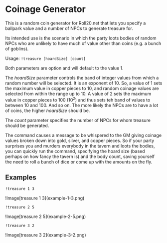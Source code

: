 # Coinage Generator

This is a random coin generator for Roll20.net that lets you specify a ballpark value and a number of NPCs to generate treasure for.

Its intended use is the scenario in which the party loots bodies of random NPCs who are unlikely to have much of value other than coins (e.g. a bunch of goblins).

Usage: <code>!treasure [hoardSize] [count]</code>

Both parameters are option and will default to the value 1.

The <em>hoardSize</em> parameter controls the band of integer values from which a random number will be selected. It is an exponent of 10. So, a value of 1 sets the maximum value in copper pieces to 10, and random coinage values are selected from within the range up to 10. A value of 2 sets the maximum value in copper pieces to 100 (10<sup>2</sup>) and thus sets teh band of values to between 10 and 100. And so on. The more likely the NPCs are to have a lot of coins, the higher <em>hoardSize</em> should be.

The <em>count</em> parameter specifies the number of NPCs for whom treasure should be generated.

The command causes a message to be whispered to the GM giving coinage values broken down into gold, silver, and copper pieces. So if your party surprises you and murders everybody in the tavern and loots the bodies, you can quickly run the command, specifying the hoard size (based perhaps on how fancy the tavern is) and the body count, saving yourself the need to roll a bunch of dice or come up with the amounts on the fly.

## Examples

<p><code>!treasure 1 3</code></p>
!Image[treasure 1 3](example-1-3.png)

<p><code>!treasure 2 5</code></p>
!Image[treasure 2 5](example-2-5.png)

<p><code>!treasure 3 2</code></p>
!Image[treasure 3 2](example-3-2.png)

